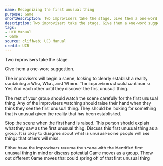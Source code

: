 ```yaml
---
name: Recognizing the first unusual thing
purpose: Game
shortDescription: Two improvisers take the stage. Give them a one-word suggestion.
description: Two improvisers take the stage. Give them a one-word suggestion. The improvisers will begin a scene, looking to clearly establish a reality containing a Who, What, and Where.
tags:
- UCB Manual
- Game
source: cliffweb; UCB Manual
credit: UCB
---
```


Two improvisers take the stage.

Give them a one-word suggestion.

The improvisers will begin a scene, looking to clearly establish a reality containing a Who, What, and Where. The improvisers should continue to Yes And each other until they discover the first unusual thing.

The rest of your group should watch the scene carefully for the first unusual thing. Any of the improvisers watching should raise their hand when they think they see the first unusual thing. They should be looking for something that is unusual given the reality that has been established.

Stop the scene when the first hand is raised. This person should explain what they saw as the first unusual thing. Discuss this first unusual thing as a group. It is okay to disagree about what is unusual-some people will see things that others will miss.

Either have the improvisers resume the scene with the identified first unusual thing in mind or discuss potential Game moves as a group. Throw out different Game moves that could spring off of that first unusual thing
